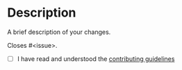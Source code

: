 # Description

A brief description of your changes.

Closes #&lt;issue&gt;.

- [ ] I have read and understood the [contributing guidelines](https://github.com/jelly-beam/otp-macos/blob/main/CONTRIBUTING.md)
